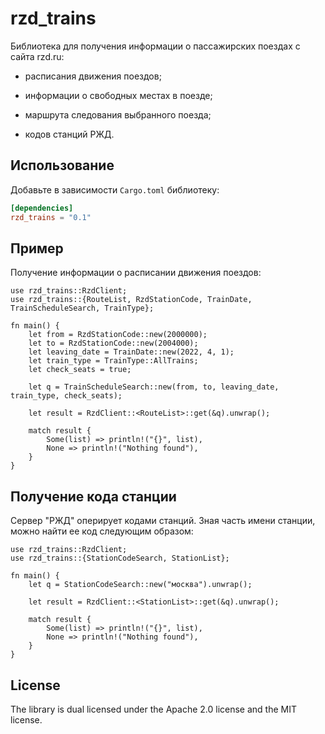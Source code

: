 # rzd_trains

Библиотека для получения информации о пассажирских поездах с сайта rzd.ru:

- расписания движения поездов;

- информации о свободных местах в поезде;

- маршрута следования выбранного поезда;

- кодов станций РЖД.


## Использование

Добавьте в зависимости `Cargo.toml` библиотеку:

```toml
[dependencies]
rzd_trains = "0.1"
```

## Пример

Получение информации о расписании движения поездов:

```rust,no_run
use rzd_trains::RzdClient;
use rzd_trains::{RouteList, RzdStationCode, TrainDate, TrainScheduleSearch, TrainType};

fn main() {
    let from = RzdStationCode::new(2000000);
    let to = RzdStationCode::new(2004000);
    let leaving_date = TrainDate::new(2022, 4, 1);
    let train_type = TrainType::AllTrains;
    let check_seats = true;

    let q = TrainScheduleSearch::new(from, to, leaving_date, train_type, check_seats);

    let result = RzdClient::<RouteList>::get(&q).unwrap();

    match result {
        Some(list) => println!("{}", list),
        None => println!("Nothing found"),
    }
}
```

## Получение кода станции

Сервер "РЖД" оперирует кодами станций. Зная часть имени станции, можно найти ее код следующим образом:

```rust,no_run
use rzd_trains::RzdClient;
use rzd_trains::{StationCodeSearch, StationList};

fn main() {
    let q = StationCodeSearch::new("москва").unwrap();

    let result = RzdClient::<StationList>::get(&q).unwrap();

    match result {
        Some(list) => println!("{}", list),
        None => println!("Nothing found"),
    }
}
```

## License

The library is dual licensed under the Apache 2.0 license and the MIT license.
